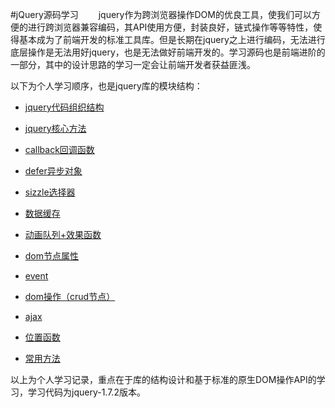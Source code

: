 #jQuery源码学习
　　jquery作为跨浏览器操作DOM的优良工具，使我们可以方便的进行跨浏览器兼容编码，其API使用方便，封装良好，链式操作等等特性，使得基本成为了前端开发的标准工具库。但是长期在jquery之上进行编码，无法进行底层操作是无法用好jquery，也是无法做好前端开发的。学习源码也是前端进阶的一部分，其中的设计思路的学习一定会让前端开发者获益匪浅。

以下为个人学习顺序，也是jquery库的模块结构：

- [jquery代码组织结构](jq-structure.md)

- [jquery核心方法](jq-core.md)

- [callback回调函数](jq-callback.md)

- [defer异步对象](jq-defer.md)

- [sizzle选择器](jq-sizzle.md)

- [数据缓存](jq-data-cache.md)

- [动画队列+效果函数](jq-fx.md)

- [dom节点属性](jq-dom-attr.md)

- [event](jq-event.md)

- [dom操作（crud节点）](jq-dom-crud.md)

- [ajax](jq-ajax.md)

- [位置函数](jq-position.md)

- [常用方法](jq.md)

以上为个人学习记录，重点在于库的结构设计和基于标准的原生DOM操作API的学习，学习代码为jquery-1.7.2版本。